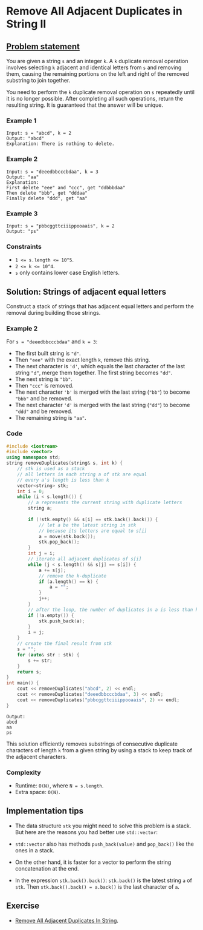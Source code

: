 # Remove All Adjacent Duplicates in String II

## [Problem statement](https://leetcode.com/problems/remove-all-adjacent-duplicates-in-string-ii/)

You are given a string `s` and an integer `k`. A `k` duplicate removal operation involves selecting `k` adjacent and identical letters from `s` and removing them, causing the remaining portions on the left and right of the removed substring to join together.

You need to perform the `k` duplicate removal operation on `s` repeatedly until it is no longer possible. After completing all such operations, return the resulting string. It is guaranteed that the answer will be unique.



### Example 1
```text
Input: s = "abcd", k = 2
Output: "abcd"
Explanation: There is nothing to delete.
```

### Example 2
```text
Input: s = "deeedbbcccbdaa", k = 3
Output: "aa"
Explanation: 
First delete "eee" and "ccc", get "ddbbbdaa"
Then delete "bbb", get "dddaa"
Finally delete "ddd", get "aa"
```

### Example 3
```text
Input: s = "pbbcggttciiippooaais", k = 2
Output: "ps"
``` 

### Constraints

* `1 <= s.length <= 10^5`.
* `2 <= k <= 10^4`.
* `s` only contains lower case English letters.

## Solution: Strings of adjacent equal letters 

Construct a stack of strings that has adjacent equal letters and perform the removal during building those strings.

### Example 2
For `s = "deeedbbcccbdaa"` and `k = 3`:

* The first built string is `"d"`.
* Then `"eee"` with the exact length `k`, remove this string.
* The next character is `'d'`, which equals the last character of the last string `"d"`, merge them together. The first string becomes `"dd"`.
* The next string is `"bb"`.
* Then `"ccc"` is removed.
* The next character `'b'` is merged with the last string (`"bb"`) to become `"bbb"` and be removed.
* The next character `'d'` is merged with the last string (`"dd"`) to become `"ddd"` and be removed.
* The remaining string is `"aa"`.

### Code
```cpp
#include <iostream>
#include <vector>
using namespace std;
string removeDuplicates(string& s, int k) {
    // stk is used as a stack
    // all letters in each string a of stk are equal 
    // every a's length is less than k
    vector<string> stk;
    int i = 0;
    while (i < s.length()) {
        // a represents the current string with duplicate letters
        string a;   
        
        if (!stk.empty() && s[i] == stk.back().back()) {
            // let a be the latest string in stk
            // because its letters are equal to s[i]
            a = move(stk.back());
            stk.pop_back();
        }
        int j = i;
        // iterate all adjacent duplicates of s[i]
        while (j < s.length() && s[j] == s[i]) {
            a += s[j];
            // remove the k-duplicate
            if (a.length() == k) {
                a = "";
            }
            j++;
        }
        // after the loop, the number of duplicates in a is less than k
        if (!a.empty()) {            
            stk.push_back(a);
        }
        i = j;
    }
    // create the final result from stk
    s = "";
    for (auto& str : stk) {
        s += str;
    }
    return s;
}
int main() {
    cout << removeDuplicates("abcd", 2) << endl;
    cout << removeDuplicates("deeedbbcccbdaa", 3) << endl;
    cout << removeDuplicates("pbbcggttciiippooaais", 2) << endl;
}
```
```text
Output:
abcd
aa
ps
```

This solution efficiently removes substrings of consecutive duplicate characters of length `k` from a given string by using a stack to keep track of the adjacent characters. 

### Complexity

* Runtime: `O(N)`, where `N = s.length`.
* Extra space: `O(N)`.

## Implementation tips

* The data structure `stk` you might need to solve this problem is a stack. But here are the reasons you had better use `std::vector`:

* `std::vector` also has methods `push_back(value)` and `pop_back()` like the ones in a stack.

* On the other hand, it is faster for a vector to perform the string concatenation at the end.

* In the expression `stk.back().back()`: `stk.back()` is the latest string `a` of `stk`. Then `stk.back().back() = a.back()` is the last character of `a`.

## Exercise
- [Remove All Adjacent Duplicates In String](https://leetcode.com/problems/remove-all-adjacent-duplicates-in-string/).

